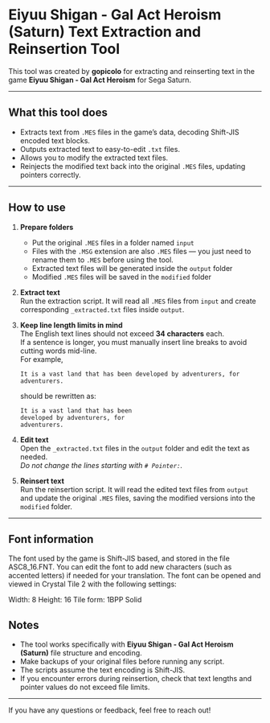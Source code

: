 
# Eiyuu Shigan - Gal Act Heroism (Saturn) Text Extraction and Reinsertion Tool

This tool was created by **gopicolo** for extracting and reinserting text in the game **Eiyuu Shigan - Gal Act Heroism** for Sega Saturn.

---

## What this tool does

- Extracts text from `.MES` files in the game’s data, decoding Shift-JIS encoded text blocks.
- Outputs extracted text to easy-to-edit `.txt` files.
- Allows you to modify the extracted text files.
- Reinjects the modified text back into the original `.MES` files, updating pointers correctly.

---

## How to use

1. **Prepare folders**  
   - Put the original `.MES` files in a folder named `input`  
   - Files with the `.MSG` extension are also `.MES` files — you just need to rename them to `.MES` before using the tool.  
   - Extracted text files will be generated inside the `output` folder  
   - Modified `.MES` files will be saved in the `modified` folder  

2. **Extract text**  
   Run the extraction script. It will read all `.MES` files from `input` and create corresponding `_extracted.txt` files inside `output`.

3. **Keep line length limits in mind**  
   The English text lines should not exceed **34 characters** each.  
   If a sentence is longer, you must manually insert line breaks to avoid cutting words mid-line.  
   For example,  
   ```
   It is a vast land that has been developed by adventurers, for adventurers.
   ```  
   should be rewritten as:  
   ```
   It is a vast land that has been
   developed by adventurers, for
   adventurers.
   ```

4. **Edit text**  
   Open the `_extracted.txt` files in the `output` folder and edit the text as needed.  
   *Do not change the lines starting with `# Pointer:`.*

5. **Reinsert text**  
   Run the reinsertion script. It will read the edited text files from `output` and update the original `.MES` files, saving the modified versions into the `modified` folder.

---

## Font information

The font used by the game is Shift-JIS based, and stored in the file ASC8_16.FNT.
You can edit the font to add new characters (such as accented letters) if needed for your translation.
The font can be opened and viewed in Crystal Tile 2 with the following settings:

Width: 8
Height: 16
Tile form: 1BPP Solid

## Notes

- The tool works specifically with **Eiyuu Shigan - Gal Act Heroism (Saturn)** file structure and encoding.
- Make backups of your original files before running any script.
- The scripts assume the text encoding is Shift-JIS.
- If you encounter errors during reinsertion, check that text lengths and pointer values do not exceed file limits.

---

If you have any questions or feedback, feel free to reach out!
